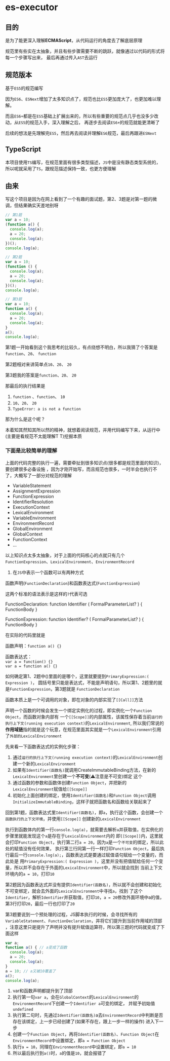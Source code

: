 # es-executor

## 目的

是为了能更深入理解**ECMAScript**，从代码运行的角度去了解底层原理

规范里有些实在太抽象，并且有些步骤需要不断的跳跃，就像通过以代码的形式将每一个步骤写出来，
最后再通过传入`AST`去运行

## 规范版本

基于`ES5`的规范编写

因为`ES6`、`ESNext`增加了太多知识点了，规范也比`ES5`更加庞大了，也更加难以理解。  

而且`ES6+`都是在`ES5`基础上扩展出来的，所以有些重要的规范点几乎也没多少改动，从`ES5`的规范入手，深入理解之后，
再逐步去阅读`ES6+`的规范就能更清晰了

后续的想法是先理解完`ES5`，然后再去阅读并理解`ES6`规范，最后再跟进`ESNext`

## TypeScript

本项目使用`TS`编写，在规范里面有很多类型描述，`JS`中是没有静态类型系统的，所以呢就采用了`TS`，跟规范描述保持一致，也更方便理解

## 由来

写这个项目是因为在网上看到了一个有趣的面试题，第2、3题是对第一题的微调，但结果确实天差地别呀

```js
// 第1题
var a = 10;
(function a() {
  console.log(a);
  a = 20;
  console.log(a);
})();
console.log(a);

// 第2题
var a = 10;
(function () {
  console.log(a);
  a = 20;
  console.log(a);
})();
console.log(a);

// 第3题
var a = 10;
function a() {
  console.log(a);
  a = 20;
  console.log(a);
}
a();
console.log(a);
```

第1题一开始看到这个我思考的比较久，有点绕想不明白，所以我猜了个答案是 `function`、`20`、 `function`

第2题相对来讲简单点`10`、`20`、 `20`

第3题我的答案是`function`、`20`、 `20`
  

那最后的执行结果是
1. `function` 、`function`、 `10`
2. `10`、`20`、 `20`
3. `TypeError: a is not a function`

那为什么是这个呢？

本着知其然知其所以然的精神，就想着阅读规范，并用代码编写下来，从运行中(主要是看规范不太能理解T T)挖掘本质

### 下面是比较简单的理解

上面的代码完整的执行一遍，需要牵扯到很多知识点(很多都是规范里面的知识)，要创建很多必备设施
，因为才刚开始写，而且规范也很多，一时半会也执行不了，大概写了一部分对规范的理解

- VariableStatement
- AssignmentExpression
- FunctionExpression
- IdentifierResolution
- ExecutionContext
- LexicalEnvironment
- VariableEnvironment
- EnvironmentRecord
- GlobalEnvironment
- GlobalContext
- FunctionContext
- ...

以上知识点太多太抽象，对于上面的代码核心的点就只有几个`FunctionExpression`、`LexicalEnvironment`、`EnvironmentRecord`

1. 在`JS`中表示一个函数可以有两种方式

函数声明(`FunctionDeclaration`)和函数表达式(`FunctionExpression`)

这两个标准的语法表示是这样的`?`代表可选

FunctionDeclaration: function Identifier ( FormalParameterList? ) { FunctionBody }

FunctionExpression:  function Identifier? ( FormalParameterList? ) { FunctionBody }

在实际的代码里就是

函数声明：`function a() {}`

函数表达式：  
`var a = function() {}`  
`var a = function a() {}`

如何确定第1、2题中()里面的是哪个，这里就要提到`PrimaryExpression:( Expression )`，
圆括号里只能是表达式，不能是声明语句，所以第1、2题里的就是`FunctionExpression`，第3题就是
`FunctionDeclaration`

函数本质上是一个可调用的对象，即在对象的内部实现了`[[Call]]`方法

声明一个函数的时候会发生一个绑定实例化的过程，即实例化一个`Function Object`，而函数对象内部有
一个`[[Scope]]`的内部属性，该属性保存着当前`运行的执行上下文(running execution context)`的`LexicalEnvironment`,
所以我们常说的**作用域链**指的就是这个玩意，在规范里面其实就是一个`LexicalEnvironment`引用了`外部的LexicalEnvironment`

先来看一下函数表达式的实例化步骤：
1. 通过`运行的执行上下文(running execution context)`的`LexicalEnvironment`创建一个新的`LexicalEnvironment`
2. 如果有`Identifier(函数名)`就调用CreateImmutableBinding方法，在新的`LexicalEnvironment`里创建一个**不可变**(⚠️注意是不可变)绑定
这个
3. 通过函数的参数和函数体创建`Function Object`，并把新的`LexicalEnvironment`赋值给`[[Scope]]`
4. 初始化上面创建的绑定，使用`Identifier(函数名)`和`Function Object`调用`InitializeImmutableBinding`，这样子就把函数名和函数给关联起来了

回到第1题，函数表达式里`Identifier(函数名)`，即`a`，执行这个函数，会创建一个`函数执行的上下文环境`，并使用`[[Scope]]`
创建新的`LexicalEnvironment`

执行到函数体内的第一行`console.log(a)`，就需要去解析`a`并获取值，在实例化的步骤里就能发现这个`a`是存在于`LexicalEnvironment`内的
即`[[Scope]]`内，这里就会打印`Function Object`，执行第二行`a = 20`，因为`a`是一个`不可变`的绑定，所以此处的赋值没有任何效果，
执行第三行同第一行一样打印`Function Object`，最后执行最后一行`console.log(a);`，函数表达式是要通过赋值语句赋给一个变量的，而此处是
用`PrimaryExpression:( Expression )`，这里并没有把值赋给任何一个变量，所以并不会存在于外面的`LexicalEnvironment`中，所以就会找到
当前上下文环境内的`a = 10`，打印`10`

第2题因为函数表达式并没有提供`Identifier(函数名)`，所以就不会创建和初始化不可变绑定，就会去外面的`LexicalEnvironment`中寻找`a`，找到
了这个`Identifier`，解析`Identifier`并获取值，打印`10`，`a = 20`修改外面环境中a的值，第3行打印`20`，最后一行也打印了`20`

第3题要说到一个预处理的过程，JS脚本执行的时候，会寻找所有的`VariableStatement`、`FunctionDeclaration`，并将它们提升到当前作用域的顶部
，注意这里只是提升了声明并没有提升赋值运算符，所以第三题的代码就变成了下面这样

```js
var a;
function a() { // a变成了函数
  console.log(a);
  a = 20;
  console.log(a);
}
a = 10; // a又被10覆盖了
a();
console.log(a);
```

1. var和函数声明都提升到了顶部
2. 执行第一句`var a`，会在`GlobalContext`的`LexicalEnvironment`的`EnvironmentRecord`下创建一个`Identifier a`可变的绑定，
并赋予初始值`undefined`
3. 执行第二句时，先通过`Identifier(函数名)`a去`EnvironmentRecord`中判断是否存在该绑定，上一步已经创建了(如果不存在，跟上一步一样的操作)
进入下一步
4. 创建一个`Function Object`，再将`Identifier(函数名)`、`Function Object`在`EnvironmentRecord`中设置绑定，即`a = Function Object`
5. 执行`a = 10`，同理在`EnvironmentRecord`中设置绑定，即`a = 10`
6. 所以最后执行到`a()`时，`a`的值是`10`，就会报错了
